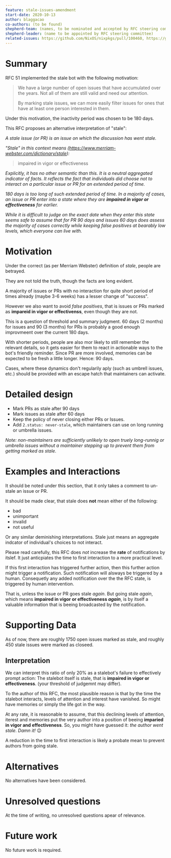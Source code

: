 ```yaml
---
feature: stale-issues-amendment
start-date: 2020-10-13
author: blaggacao
co-authors: (to be found)
shepherd-team: (names, to be nominated and accepted by RFC steering committee)
shepherd-leader: (name to be appointed by RFC steering committee)
related-issues: https://github.com/NixOS/nixpkgs/pull/100460, https://github.com/NixOS/nixpkgs/pull/100462
---
```


# Summary
[summary]: #summary

RFC 51 implemented the stale bot with the following motivation:

> We have a large number of open issues that have accumulated over the years. Not all of them are still valid and need our attention.
> 
> By marking stale issues, we can more easily filter issues for ones that have at least one person interested in them.

Under this motivation, the inactivity period was chosen to be 180 days.

This RFC proposes an alternative interpretation of "stale":

_A stale issue (or PR) is an issue on which the discussion has went stale._

_"Stale" in this context means (https://www.merriam-webster.com/dictionary/stale):_

> impaired in vigor or effectiveness

_Explicitly, it has no other semantic than this. It is a neutral 
aggregated indicator of facts. It reflects the fact that 
individuals did choose not to interact on a particular issue or PR
for an extended period of time._

_180 days is too long of such extended period of time. In a majority
of cases, an issue or PR enter into a state where they are
**impaired in vigor or effectiveness** far earlier._

_While it is difficult to judge on the exact date when they enter this
state seems safe to assume that for PR 90 days and issues 60 days does
assess the majority of cases correctly while keeping false positives 
at bearably low levels, which everyone can live with._

# Motivation
[motivation]: #motivation

Under the correct (as per Merriam Webster) definition of _stale_, people are betrayed. 

They are not told the truth, though the facts are long evident.

A majority of issues or PRs with no interaction for quite short period
of times already (maybe 3-6 weeks) has a lesser change of "success".

However we also want to avoid _false positives_, that is issues or PRs
marked as **impareid in vigor or effectivenss**, even though they are not.

This is a question of threshold and summary judgment. 60 days (2 months) for issues 
and 90 (3 months) for PRs is probably a good enough improvmeent over the current 180 days.

With shorter periods, people are also mor likely to still remember the relevant details, 
so it gets easier for them to react in actionable ways to the bot's friendly reminder.
Since PR are more involved, memories can be expected to be fresh a little longer. Hence: 90 days.

Cases, where these dynamics don't regularily aply (such as umbrell issues, etc.) 
should be provided with an escape hatch that maintainers can activate.

# Detailed design
[design]: #detailed-design

- Mark PRs as stale after 90 days
- Mark issues as stale after 60 days
- Keep the policy of never closing either PRs or Issues.
- Add `2.status: never-stale`, which maintainers can use on long running or umbrella issues.

_Note: non-maintainers are sufficiently unlikely to open truely long-runnig or umbrella 
issues without a maintainer stepping up to prevent them from getting marked as stale._

# Examples and Interactions
[examples-and-interactions]: #examples-and-interactions

It should be noted under this section, that it only takes a comment
to un-stale an issue or PR.

It should be made clear, that stale does **not** mean either of
the following:

- bad
- unimportant
- invalid
- not useful

Or any similar deminishing interpretations. Stale just means an aggregate
indcator of individual's choices to not interact.

Please read carefully, this RFC does _not_ increase the **rate** of
notifications by itslef. It just anticpiates the time to first interaction
to a more practical level.

If this first interaction has triggered further action, then this further
action might trigger a notification. Such notification will alsways be
triggered by a human. Consequetly any added notification over the the RFC
state, is triggered by human intervention.

That is, unless the issue or PR goes stale _again_. But going stale _again_,
which means **impaired in vigor or effectiveness _again_**, is by itself a
valuable information that is beeing broadcasted by the notification.

# Supporting Data
[data]: #supporting-data

As of now, there are roughly 1750 open issues marked as stale, and
roughly 450 stale issues were marked as closeed.

## Interpretation

We can interpret this ratio of only 20% as a stalebot's failure to 
effectively prompt action: The stalebot itself is stale, that is
**impaired in vigor or effectiveness**. (your threshold of judgemnt may differ).

To the author of this RFC, the most plausible reason is that by the time
the stalebot interacts, levels of attention and interest have vanished. So
might have memories or simply the life got in the way.

At any rate, it is reasonable to assume, that this declining levels of attention,
iterest and memories put the very author into a position of beeing 
**imparied in vigor and effectiveness**. So, you might have guessed it:
_the author went stale. Damn it!_ :wink:

A reduction in the time to first interaction is likely a probate mean to
prevent authors from going stale.

# Alternatives
[alternatives]: #alternatives

No alternatives have been considered.

# Unresolved questions
[unresolved]: #unresolved-questions

At the time of writing, no unresolved questions apear of relevance.

# Future work
[future]: #future-work

No future work is required.
